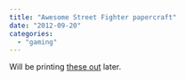```yaml
---
title: "Awesome Street Fighter papercraft"
date: "2012-09-20"
categories: 
  - "gaming"
---
```


Will be printing [these out](http://minipapercraft.blogspot.co.uk/search/label/street%20fighter) later.
